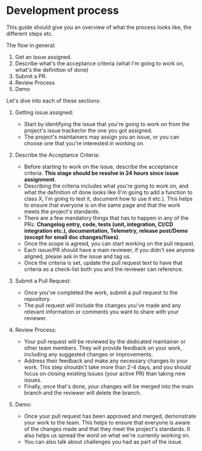 # Development process

This guide should give you an overview of what the process looks like, the different steps etc.

The flow in general:
1. Get an issue assigned.
2. Describe what's the acceptance criteria (what I'm going to work on, what's the definition of done)
3. Submit a PR.
4. Review Process
5. Demo

Let's dive into each of these sections:

1. Getting issue assigned: 
   - Start by identifying the issue that you're going to work 
   on from the project's issue tracker/or the one you got assigned.
   - The project's maintainers may assign you an issue, or 
   you can choose one that you're interested in working on.

2. Describe the Acceptance Criteria: 
   - Before starting to work on the issue, describe the acceptance criteria. 
     **This stage should be resolve in 24 hours since issue assignment**.
   - Describing the criteria includes what you're going to work on,
     and what the definition of done looks like (I'm going to add a function to  
     class X, I'm going to test it, document how to use it etc.). 
     This helps to ensure that everyone is on the same page and that the work meets 
     the project's standards. 
   - There are a few mandatory things that has to happen in 
     any of the PRs: **Changelog entry, code, tests (unit, integration, 
     CI/CD integration etc.), documentation, Telemetry, release post/Demo
     (except for small doc changes/fixes)**. 
   - Once the scope is agreed, you can start working on the pull request. 
   - Each issue/PR should have a main reviewer, if you didn't see anyone aligned, 
     please ask in the issue and tag us.
   - Once the criteria is set, update the pull request text to have that criteria as a check-list
     both you and the reviewer can reference.

3. Submit a Pull Request:
   - Once you've completed the work, submit a pull request to the repository. 
   - The pull request will include the changes you've made and any relevant 
     information or comments you want to share with your reviewer.

4. Review Process: 
   - Your pull request will be reviewed by the dedicated maintainer or other team members. 
     They will provide feedback on your work, including any suggested changes or improvements. 
   - Address their feedback and make any necessary changes to your work. 
     This step shouldn't take more than 2-4 days, and you should 
   focus on closing existing issues (your active PR) than taking new issues. 
   - Finally, once that's done, your changes will be merged into the main branch and the reviewer
   will delete the branch.

5. Demo: 
   - Once your pull request has been approved and merged, demonstrate your work to the team. 
     This helps to ensure that everyone is aware of the changes made and that they meet 
     the project's standards. It also helps us spread the word on what we're currently
     working on. 
   - You can also talk about challenges you had as part of the issue.




